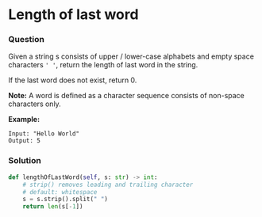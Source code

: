 # Length of last word

### Question

Given a string s consists of upper / lower-case alphabets and empty space characters `' '`, return the length of last word in the string.

If the last word does not exist, return 0.

**Note:** A word is defined as a character sequence consists of non-space characters only.

**Example:**

```text
Input: "Hello World"
Output: 5
```

### Solution

```python
def lengthOfLastWord(self, s: str) -> int:
    # strip() removes leading and trailing character
    # default: whitespace
    s = s.strip().split(" ")
    return len(s[-1])
```

